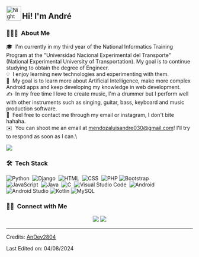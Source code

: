 <img alt="Night Coding" src="./assets/Hand%20Wave.gif" width='40' align="left"/><h2>Hi! I'm André</h2>

### 👨🏻‍💻 &nbsp;About Me

🎓 &nbsp;I'm currently in my third year of the National Informatics Training Program at the "Universidad Nacional Experimental del Transporte" (National Experimental University of Transportation). My goal is to continue studying to obtain the degree of Engineer.\
💡 &nbsp;I enjoy learning new technologies and experimenting with them.\
🌱 &nbsp;My goal is to learn more about Artificial Intelligence, make more complex Android apps and keep developing my knowledge in web development.\
✍️ &nbsp;In my free time I love to create music, I'm a drummer but I perform well with other instruments such as singing, guitar, bass, keyboard and music production software.\
💬 &nbsp;Feel free to contact me through my email or instagram, I don't bite hahaha.\
✉️ &nbsp;You can shoot me an email at mendozaluisandre030@gmail.com! I'll try to respond as soon as I can.\

<img src="https://i.giphy.com/media/v1.Y2lkPTc5MGI3NjExZHlxOXRwZ2tubWp4cHBmNXY5c241bHJoN21sbHVueDY3MTdmYmVybyZlcD12MV9pbnRlcm5hbF9naWZfYnlfaWQmY3Q9Zw/VTtANKl0beDFQRLDTh/giphy.gif"/>

### 🛠 &nbsp;Tech Stack

![Python](https://img.shields.io/badge/-Python-05122A?style=flat&logo=python)&nbsp;
![Django](https://img.shields.io/badge/-Django-05122A?style=flat&logo=django&logoColor=092E20)&nbsp;
![HTML](https://img.shields.io/badge/-HTML-05122A?style=flat&logo=HTML5)&nbsp;
![CSS](https://img.shields.io/badge/-CSS-05122A?style=flat&logo=CSS3&logoColor=1572B6)&nbsp;
![PHP](https://img.shields.io/badge/-PHP-05122A?style=flat&logo=php&logoColor=9933FF)
![Bootstrap](https://img.shields.io/badge/-Bootstrap-05122A?style=flat&logo=bootstrap&logoColor=563D7C)\
![JavaScript](https://img.shields.io/badge/-JavaScript-05122A?style=flat&logo=javascript)&nbsp;
![Java](https://img.shields.io/badge/-Java-05122A?style=flat&logo=Java&logoColor=FFA518)&nbsp;
![C](https://img.shields.io/badge/-C-05122A?style=flat&logo=C&logoColor=A8B9CC)&nbsp;
![Visual Studio Code](https://img.shields.io/badge/-Visual%20Studio%20Code-05122A?style=flat&logo=visual-studio-code&logoColor=007ACC)&nbsp;
![Android](https://img.shields.io/badge/-Android-05122A?style=flat&logo=android&logoColor=00FF00)
![Android Studio](https://img.shields.io/badge/-Android%20Studio-05122A?style=flat&logo=androidstudio&logoColor=A8B9CC)
![Kotlin](https://img.shields.io/badge/-Kotlin-05122A?style=flat&logo=kotlin&logoColor=BF20F9)
![MySQL](https://img.shields.io/badge/-MySQL-05122A?style=flat&logo=mysql&logoColor=FFFFFF)

### 🤝🏻 &nbsp;Connect with Me

<p align="center">
<a href="mailto:mendozaluisandre030@gmail.com"><img src="https://img.shields.io/badge/-mendozaluisandre030@gmail.com-CC6633?style=flat&logo=Gmail&logoColor=white"/></a>
<a href="https://instagram.com/andrummer_2804"><img src="https://img.shields.io/badge/-@andrummer__2804-DC5959?style=flat&logo=Instagram&logoColor=white"/></a>
</p>

-----
Credits: <a href="https://github.com/AnDev2804">AnDev2804</a>

Last Edited on: 04/08/2024
